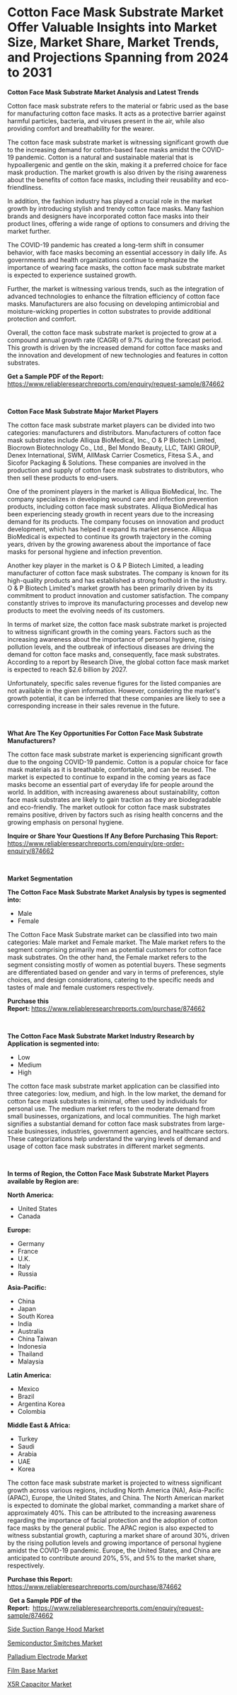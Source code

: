 <p><h1>Cotton Face Mask Substrate Market Offer Valuable Insights into Market Size, Market Share, Market Trends, and Projections Spanning from 2024 to 2031</h1></p><p><strong>Cotton Face Mask Substrate Market Analysis and Latest Trends</strong></p>
<p><p>Cotton face mask substrate refers to the material or fabric used as the base for manufacturing cotton face masks. It acts as a protective barrier against harmful particles, bacteria, and viruses present in the air, while also providing comfort and breathability for the wearer.</p><p>The cotton face mask substrate market is witnessing significant growth due to the increasing demand for cotton-based face masks amidst the COVID-19 pandemic. Cotton is a natural and sustainable material that is hypoallergenic and gentle on the skin, making it a preferred choice for face mask production. The market growth is also driven by the rising awareness about the benefits of cotton face masks, including their reusability and eco-friendliness.</p><p>In addition, the fashion industry has played a crucial role in the market growth by introducing stylish and trendy cotton face masks. Many fashion brands and designers have incorporated cotton face masks into their product lines, offering a wide range of options to consumers and driving the market further.</p><p>The COVID-19 pandemic has created a long-term shift in consumer behavior, with face masks becoming an essential accessory in daily life. As governments and health organizations continue to emphasize the importance of wearing face masks, the cotton face mask substrate market is expected to experience sustained growth.</p><p>Further, the market is witnessing various trends, such as the integration of advanced technologies to enhance the filtration efficiency of cotton face masks. Manufacturers are also focusing on developing antimicrobial and moisture-wicking properties in cotton substrates to provide additional protection and comfort.</p><p>Overall, the cotton face mask substrate market is projected to grow at a compound annual growth rate (CAGR) of 9.7% during the forecast period. This growth is driven by the increased demand for cotton face masks and the innovation and development of new technologies and features in cotton substrates.</p></p>
<p><strong>Get a Sample PDF of the Report:&nbsp;</strong> <a href="https://www.reliableresearchreports.com/enquiry/request-sample/874662">https://www.reliableresearchreports.com/enquiry/request-sample/874662</a></p>
<p>&nbsp;</p>
<p><strong>Cotton Face Mask Substrate Major Market Players</strong></p>
<p><p>The cotton face mask substrate market players can be divided into two categories: manufacturers and distributors. Manufacturers of cotton face mask substrates include Alliqua BioMedical, Inc., O & P Biotech Limited, Biocrown Biotechnology Co., Ltd., Bel Mondo Beauty, LLC, TAIKI GROUP, Denex International, SWM, AllMask Carrier Cosmetics, Fitesa S.A., and Sicofor Packaging & Solutions. These companies are involved in the production and supply of cotton face mask substrates to distributors, who then sell these products to end-users.</p><p>One of the prominent players in the market is Alliqua BioMedical, Inc. The company specializes in developing wound care and infection prevention products, including cotton face mask substrates. Alliqua BioMedical has been experiencing steady growth in recent years due to the increasing demand for its products. The company focuses on innovation and product development, which has helped it expand its market presence. Alliqua BioMedical is expected to continue its growth trajectory in the coming years, driven by the growing awareness about the importance of face masks for personal hygiene and infection prevention.</p><p>Another key player in the market is O & P Biotech Limited, a leading manufacturer of cotton face mask substrates. The company is known for its high-quality products and has established a strong foothold in the industry. O & P Biotech Limited's market growth has been primarily driven by its commitment to product innovation and customer satisfaction. The company constantly strives to improve its manufacturing processes and develop new products to meet the evolving needs of its customers.</p><p>In terms of market size, the cotton face mask substrate market is projected to witness significant growth in the coming years. Factors such as the increasing awareness about the importance of personal hygiene, rising pollution levels, and the outbreak of infectious diseases are driving the demand for cotton face masks and, consequently, face mask substrates. According to a report by Research Dive, the global cotton face mask market is expected to reach $2.6 billion by 2027.</p><p>Unfortunately, specific sales revenue figures for the listed companies are not available in the given information. However, considering the market's growth potential, it can be inferred that these companies are likely to see a corresponding increase in their sales revenue in the future.</p></p>
<p>&nbsp;</p>
<p><strong>What Are The Key Opportunities For Cotton Face Mask Substrate Manufacturers?</strong></p>
<p><p>The cotton face mask substrate market is experiencing significant growth due to the ongoing COVID-19 pandemic. Cotton is a popular choice for face mask materials as it is breathable, comfortable, and can be reused. The market is expected to continue to expand in the coming years as face masks become an essential part of everyday life for people around the world. In addition, with increasing awareness about sustainability, cotton face mask substrates are likely to gain traction as they are biodegradable and eco-friendly. The market outlook for cotton face mask substrates remains positive, driven by factors such as rising health concerns and the growing emphasis on personal hygiene.</p></p>
<p><strong>Inquire or Share Your Questions If Any Before Purchasing This Report:</strong> <a href="https://www.reliableresearchreports.com/enquiry/pre-order-enquiry/874662">https://www.reliableresearchreports.com/enquiry/pre-order-enquiry/874662</a></p>
<p>&nbsp;</p>
<p><strong>Market Segmentation</strong></p>
<p><strong>The Cotton Face Mask Substrate Market Analysis by types is segmented into:</strong></p>
<p><ul><li>Male</li><li>Female</li></ul></p>
<p><p>The Cotton Face Mask Substrate market can be classified into two main categories: Male market and Female market. The Male market refers to the segment comprising primarily men as potential customers for cotton face mask substrates. On the other hand, the Female market refers to the segment consisting mostly of women as potential buyers. These segments are differentiated based on gender and vary in terms of preferences, style choices, and design considerations, catering to the specific needs and tastes of male and female customers respectively.</p></p>
<p><strong>Purchase this Report:&nbsp;</strong><a href="https://www.reliableresearchreports.com/purchase/874662">https://www.reliableresearchreports.com/purchase/874662</a></p>
<p>&nbsp;</p>
<p><strong>The Cotton Face Mask Substrate Market Industry Research by Application is segmented into:</strong></p>
<p><ul><li>Low</li><li>Medium</li><li>High</li></ul></p>
<p><p>The cotton face mask substrate market application can be classified into three categories: low, medium, and high. In the low market, the demand for cotton face mask substrates is minimal, often used by individuals for personal use. The medium market refers to the moderate demand from small businesses, organizations, and local communities. The high market signifies a substantial demand for cotton face mask substrates from large-scale businesses, industries, government agencies, and healthcare sectors. These categorizations help understand the varying levels of demand and usage of cotton face mask substrates in different market segments.</p></p>
<p>&nbsp;</p>
<p><strong>In terms of Region, the Cotton Face Mask Substrate Market Players available by Region are:</strong></p>
<p>
    <p> <strong> North America: </strong>
        <ul>
            <li>United States</li>
            <li>Canada</li>
        </ul>
        </p> 
    <p> <strong> Europe: </strong>
        <ul>
            <li>Germany</li>
            <li>France</li>
            <li>U.K.</li>
            <li>Italy</li>
            <li>Russia</li>
        </ul>
        </p> 
    <p> <strong> Asia-Pacific: </strong>
        <ul>
            <li>China</li>
            <li>Japan</li>
            <li>South Korea</li>
            <li>India</li>
            <li>Australia</li>
            <li>China Taiwan</li>
            <li>Indonesia</li>
            <li>Thailand</li>
            <li>Malaysia</li>
        </ul>
        </p> 
    <p> <strong> Latin America: </strong>
        <ul>
            <li>Mexico</li>
            <li>Brazil</li>
            <li>Argentina Korea</li>
            <li>Colombia</li>
        </ul>
        </p> 
    <p> <strong> Middle East & Africa: </strong>
        <ul>
            <li>Turkey</li>
            <li>Saudi</li>
            <li>Arabia</li>
            <li>UAE</li>
            <li>Korea</li>
        </ul>
    </p>
    </p>
<p><p>The cotton face mask substrate market is projected to witness significant growth across various regions, including North America (NA), Asia-Pacific (APAC), Europe, the United States, and China. The North American market is expected to dominate the global market, commanding a market share of approximately 40%. This can be attributed to the increasing awareness regarding the importance of facial protection and the adoption of cotton face masks by the general public. The APAC region is also expected to witness substantial growth, capturing a market share of around 30%, driven by the rising pollution levels and growing importance of personal hygiene amidst the COVID-19 pandemic. Europe, the United States, and China are anticipated to contribute around 20%, 5%, and 5% to the market share, respectively.</p></p>
<p><strong>Purchase this Report: </strong><a href="https://www.reliableresearchreports.com/purchase/874662">https://www.reliableresearchreports.com/purchase/874662</a></p>
<p>&nbsp;<strong>Get a Sample PDF of the Report:&nbsp;&nbsp;</strong><a href="https://www.reliableresearchreports.com/enquiry/request-sample/874662">https://www.reliableresearchreports.com/enquiry/request-sample/874662</a></p>
<p><strong></strong></p>
<p><p><a href="https://medium.com/@v4171497/side-suction-range-hood-market-exploring-market-share-market-trends-and-future-growth-5f2d02003d33">Side Suction Range Hood Market</a></p><p><a href="https://medium.com/@v4171497/semiconductor-switches-market-trends-forecast-and-competitive-analysis-to-2031-3f171a2a4a60">Semiconductor Switches Market</a></p><p><a href="https://medium.com/@v4171497/palladium-electrode-market-outlook-industry-overview-and-forecast-2024-to-2031-53d5b458fceb">Palladium Electrode Market</a></p><p><a href="https://medium.com/@boydsmitham726/film-base-market-size-and-market-trends-complete-industry-overview-2024-to-2031-65d761005e55">Film Base Market</a></p><p><a href="https://medium.com/@v4171497/x5r-capacitor-market-outlook-industry-overview-and-forecast-2024-to-2031-049f7d981232">X5R Capacitor Market</a></p></p>